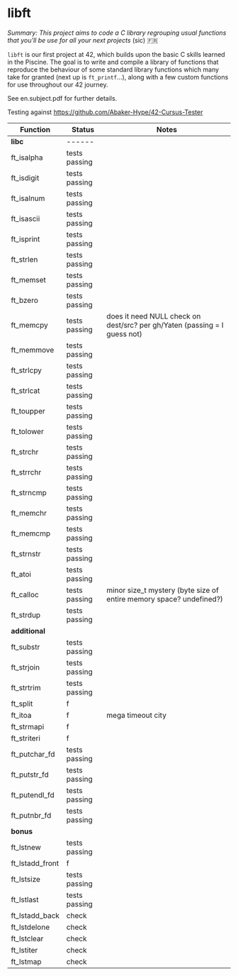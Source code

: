# libft

*Summary: This project aims to code a C library regrouping usual functions that you'll be use for all your next projects* (sic) 🇫🇷

`libft` is our first project at 42, which builds upon the basic C skills learned in the Piscine. The goal is to write and compile a library of functions that reproduce the behaviour of some standard library functions which many take for granted (next up is `ft_printf`...), along with a few custom functions for use throughout our 42 journey.

See en.subject.pdf for further details.

Testing against https://github.com/Abaker-Hype/42-Cursus-Tester

| Function      | Status    | Notes		|
|---------------|-----------|-----------|
| **libc**    | ------	|
| ft_isalpha    | tests passing     |
| ft_isdigit    | tests passing     |
| ft_isalnum    | tests passing     |
| ft_isascii    | tests passing     |
| ft_isprint    | tests passing     |
| ft_strlen     | tests passing     |
| ft_memset     | tests passing     |
| ft_bzero      | tests passing     |
| ft_memcpy     | tests passing     | does it need NULL check on dest/src? per gh/Yaten (passing = I guess not)
| ft_memmove    | tests passing     |
| ft_strlcpy    | tests passing     |
| ft_strlcat    | tests passing     |
| ft_toupper    | tests passing     |
| ft_tolower    | tests passing     |
| ft_strchr     | tests passing     |
| ft_strrchr    | tests passing     |
| ft_strncmp    | tests passing     |
| ft_memchr     | tests passing     |
| ft_memcmp     | tests passing     |
| ft_strnstr    | tests passing     |
| ft_atoi       | tests passing     | 
| ft_calloc     | tests passing     | minor size_t mystery (byte size of entire memory space? undefined?)
| ft_strdup     | tests passing     |
| **additional**
| ft_substr     | tests passing     |
| ft_strjoin    | tests passing     |
| ft_strtrim    | tests passing     |
| ft_split      | f     |
| ft_itoa       | f     | mega timeout city
| ft_strmapi    | f
| ft_striteri   | f
| ft_putchar_fd | tests passing
| ft_putstr_fd  | tests passing
| ft_putendl_fd | tests passing
| ft_putnbr_fd  | tests passing
| **bonus**     |
| ft_lstnew       | tests passing   |
| ft_lstadd_front | f
| ft_lstsize      | tests passing
| ft_lstlast      | tests passing
| ft_lstadd_back  | check
| ft_lstdelone    | check
| ft_lstclear     | check
| ft_lstiter      | check
| ft_lstmap       | check

